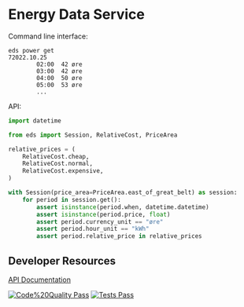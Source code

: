 # Energy Data Service

Command line interface:

```
eds power get
72022.10.25
        02:00  42 øre
        03:00  42 øre
        04:00  50 øre
        05:00  53 øre
        ...
```

API:

```python
import datetime

from eds import Session, RelativeCost, PriceArea

relative_prices = (
    RelativeCost.cheap,
    RelativeCost.normal,
    RelativeCost.expensive,
)

with Session(price_area=PriceArea.east_of_great_belt) as session:
    for period in session.get():
        assert isinstance(period.when, datetime.datetime)
        assert isinstance(period.price, float)
        assert period.currency_unit == "øre"
        assert period.hour_unit == "kWh"
        assert period.relative_price in relative_prices
```
## Developer Resources

[API Documentation](https://www.energidataservice.dk/tso-electricity/elspotprices#metadata-info)

[![Code%20Quality Pass](https://img.shields.io/badge/Code%20Quality-Pass-success?style=for-the-badge)](report/lint/index.html)
[![Tests Pass](https://img.shields.io/badge/Tests-Pass-success?style=for-the-badge)](report/test/index.html)